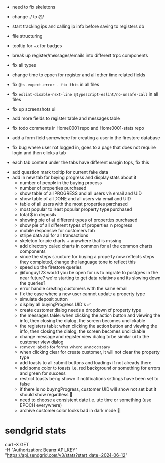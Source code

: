 - need to fix skeletons
- change ./ to @/
- start tracking ips and calling ip info before saving to registers db
- file structuring
- tooltip for +x for badges
- break up register/messages/emails into different trpc components
- fix all types

- change time to epoch for register and all other time related fields
- fix `@ts-expect-error - fix this` in all files
- fix `eslint-disable-next-line @typescript-eslint/no-unsafe-call` in all files
- fix up screenshots ui
- add more fields to register table and messages table
- fix todo comments in Home0001 repo and Home0001-stats repo
- add a form field somewhere for creating a user in the firestore database
- fix bug where user not logged in, goes to a page that does not require login and then clicks a tab
- each tab content under the tabs have different margin tops, fix this

<!-- PROPERTY BUYING PROGRESS STATS -->
- add question mark tooltip for current fake data
- add in new tab for buying progress and display stats about it
    - number of people in the buying process
    - number of properties purchased
    - show table of all PROGRESS and all users via email and UID
    - show table of all DONE and all users via email and UID
    - table of all users with the most properties purchased
    - most popular to least popular property type purchased
    - total $ in deposits
    - showing pie of all different types of properties purchased
    - show pie of all different types of properties in progress
    - mobile responsive for customers tab
    - stripe data api for all transactions
    - skeleton for pie charts + anywhere that is missing
    - add directory called charts in common for all the common charts components
    - since the steps structure for buying a property now reflects steps they completed, change the language tone to reflect this
    - speed up the firestore queries
    - @funguy123 would you be open for us to migrate to postgres in the near future? we're starting to get data relations and its slowing down the queries?
    - error handle creating customers with the same email
    - fix the case where a new user cannot update a property type
    - simulate deposit button
    - display all buyingProgress UID's ✅
    - create customer dialog needs a dropdown of property type
    - the messages table: when clicking the action button and viewing the info, then closing the dialog, the screen becomes unclickable
    - the registers table: when clicking the action button and viewing the info, then closing the dialog, the screen becomes unclickable
    - change message and register view dialog to be similar ui to the customer view dialog
    - remove labels for forms where unnecessary
    - when clicking clear for create customer, it will not clear the property type
    - add toasts to all submit buttons and loadings if not already there
    - add some color to toasts i.e. red background or something for errors and green for success
    - restrict toasts being shown if notifications settings have been set to false
    - if there is no buyingProgress, customer UID will show not set but it should show regardless 🔄
    - need to choose a consistent date i.e. utc time or something (use EPOCH everywhere)
    - archive customer color looks bad in dark mode 🔄

# sendgrid stats
curl -X GET \
  -H "Authorization: Bearer API_KEY"\
  "https://api.sendgrid.com/v3/stats?start_date=2024-06-12"

